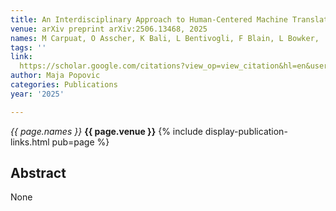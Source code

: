 ```yaml
---
title: An Interdisciplinary Approach to Human-Centered Machine Translation
venue: arXiv preprint arXiv:2506.13468, 2025
names: M Carpuat, O Asscher, K Bali, L Bentivogli, F Blain, L Bowker, ...
tags: ''
link: 
  https://scholar.google.com/citations?view_op=view_citation&hl=en&user=KdAV2Y0AAAAJ&pagesize=100&sortby=pubdate&citation_for_view=KdAV2Y0AAAAJ:nrtMV_XWKgEC
author: Maja Popovic
categories: Publications
year: '2025'

---
```


*{{ page.names }}*
**{{ page.venue }}**
{% include display-publication-links.html pub=page %}
## Abstract

None